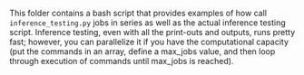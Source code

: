 This folder contains a bash script that provides examples of how call `inference_testing.py` jobs in series as well as the actual inference testing script. Inference testing, even with all the print-outs and outputs, runs pretty fast; however, you can parallelize it if you have the computational capacity (put the commands in an array, define a max_jobs value, and then loop through execution of commands until max_jobs is reached).

